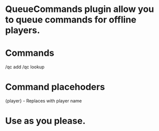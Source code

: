 # QueueCommands plugin allow you to queue commands for offline players.

# Commands
/qc add <player> <command>
/qc lookup <player>

# Command placehoders
{player} - Replaces with player name



# Use as you please.
